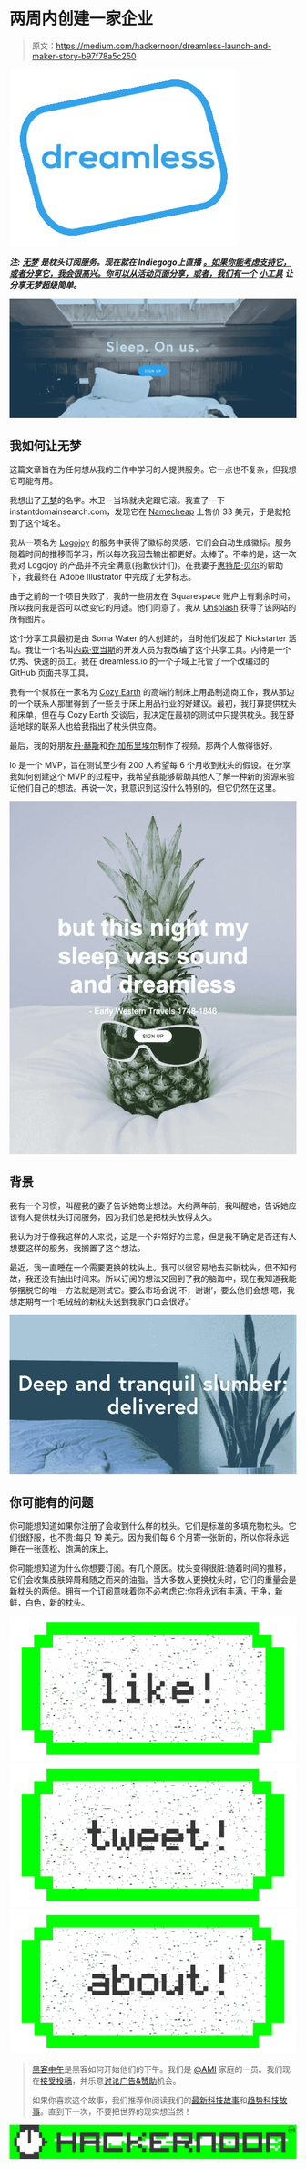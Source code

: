 # 两周内创建一家企业

> 原文：<https://medium.com/hackernoon/dreamless-launch-and-maker-story-b97f78a5c250>

![](img/d0827c907eecb4891bd4ca2c218d405c.png)

***注:*** [***无梦***](https://igg.me/at/dreamless/x/16712127) ***是枕头订阅服务。现在就在 Indiegogo******上直播*** [***。如果你能考虑支持它，或者分享它，我会很高兴。你可以从活动页面分享，或者，我们有一个***](https://igg.me/at/dreamless/x/16712127) [***小工具***](http://share.dreamless.io/) ***让分享无梦超级简单。***

![](img/7168fc11e4adf2a186af879cc4d88f8d.png)

## 我如何让无梦

这篇文章旨在为任何想从我的工作中学习的人提供服务。它一点也不复杂，但我想它可能有用。

我想出了[无梦](https://hackernoon.com/tagged/dreamless)的名字。木卫一当场就决定跟它滚。我查了一下 instantdomainsearch.com，发现它在 [Namecheap](https://hackernoon.com/tagged/namecheap) 上售价 33 美元，于是就抢到了这个域名。

我从一项名为 [Logojoy](https://www.logojoy.com/) 的服务中获得了徽标的灵感，它们会自动生成徽标。服务随着时间的推移而学习，所以每次我回去输出都更好。太棒了。不幸的是，这一次我对 Logojoy 的产品并不完全满意(抱歉伙计们)。在我妻子[惠特尼·贝尔](/@mrs.whitney.bell)的帮助下，我最终在 Adobe Illustrator 中完成了无梦标志。

由于之前的一个项目失败了，我的一些朋友在 Squarespace 账户上有剩余时间，所以我问我是否可以改变它的用途。他们同意了。我从 [Unsplash](https://unsplash.com/) 获得了该网站的所有图片。

这个分享工具最初是由 Soma Water 的人创建的，当时他们发起了 Kickstarter 活动。我让一个名叫[内森·亚当斯](https://nathanjamesadams.com/)的开发人员为我改编了这个共享工具。内特是一个优秀、快速的员工。我在 dreamless.io 的一个子域上托管了一个改编过的 GitHub 页面共享工具。

我有一个叔叔在一家名为 [Cozy Earth](http://www.cozyearth.com/) 的高端竹制床上用品制造商工作，我从那边的一个联系人那里得到了一些关于床上用品行业的好建议。最初，我打算提供枕头和床单，但在与 Cozy Earth 交谈后，我决定在最初的测试中只提供枕头。我在舒适地球的联系人也给我指出了枕头供应商。

最后，我的好朋友[丹·赫斯](/@danmanhess)和[乔·加布里埃尔](/@joegabriel)制作了视频。那两个人做得很好。

io 是一个 MVP，旨在测试至少有 200 人希望每 6 个月收到枕头的假设。在分享我如何创建这个 MVP 的过程中，我希望我能够帮助其他人了解一种新的资源来验证他们自己的想法。再说一次，我意识到这没什么特别的，但它仍然在这里。

![](img/11fa552ef99dc2fbb6ad4b1ed7cb1b2f.png)

## 背景

我有一个习惯，叫醒我的妻子告诉她商业想法。大约两年前，我叫醒她，告诉她应该有人提供枕头订阅服务，因为我们总是把枕头放得太久。

我认为对于像我这样的人来说，这是一个非常好的主意，但是我不确定是否还有人想要这样的服务。我搁置了这个想法。

最近，我一直睡在一个需要更换的枕头上。我可以很容易地去买新枕头，但不知何故，我还没有抽出时间来。所以订阅的想法又回到了我的脑海中，现在我知道我能够摆脱它的唯一方法就是测试它。要么市场会说‘不，谢谢’，要么他们会想‘嗯，我想定期有一个毛绒绒的新枕头送到我家门口会很好。’

![](img/05036b649b1e5aa5640ae86c9fc9147a.png)

## 你可能有的问题

你可能想知道如果你注册了会收到什么样的枕头。它们是标准的多填充物枕头。它们很舒服，也不贵:每只 19 美元。因为我们每 6 个月寄一张新的，所以你将永远睡在一张蓬松、饱满的床上。

你可能想知道为什么你想要订阅。有几个原因。枕头变得很脏:随着时间的推移，它们会收集皮肤碎屑和随之而来的油脂。当大多数人更换枕头时，它们的重量会是新枕头的两倍。拥有一个订阅意味着你不必考虑它:你将永远有丰满，干净，新鲜，白色，新的枕头。

[![](img/50ef4044ecd4e250b5d50f368b775d38.png)](http://bit.ly/HackernoonFB)[![](img/979d9a46439d5aebbdcdca574e21dc81.png)](https://goo.gl/k7XYbx)[![](img/2930ba6bd2c12218fdbbf7e02c8746ff.png)](https://goo.gl/4ofytp)

> [黑客中午](http://bit.ly/Hackernoon)是黑客如何开始他们的下午。我们是 [@AMI](http://bit.ly/atAMIatAMI) 家庭的一员。我们现在[接受投稿](http://bit.ly/hackernoonsubmission)，并乐意[讨论广告&赞助](mailto:partners@amipublications.com)机会。
> 
> 如果你喜欢这个故事，我们推荐你阅读我们的[最新科技故事](http://bit.ly/hackernoonlatestt)和[趋势科技故事](https://hackernoon.com/trending)。直到下一次，不要把世界的现实想当然！

![](img/be0ca55ba73a573dce11effb2ee80d56.png)